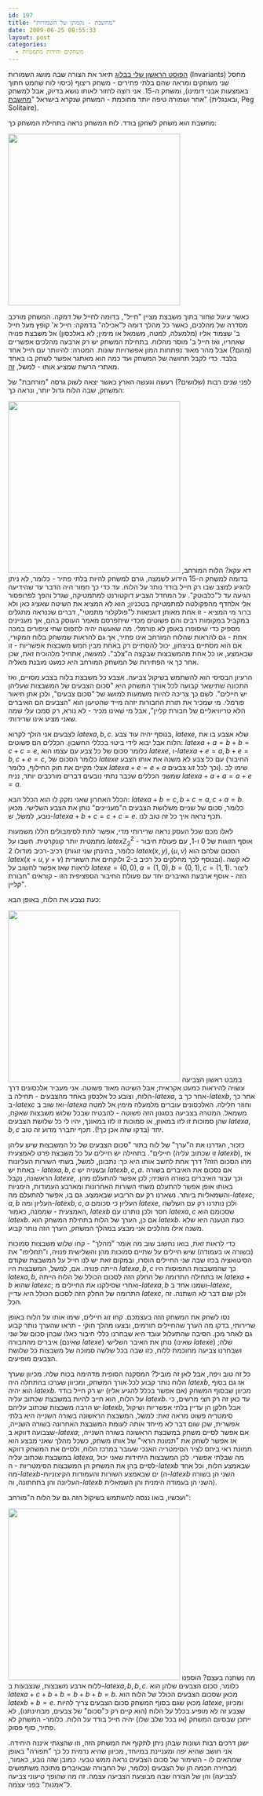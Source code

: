 ```yaml
---
id: 197
title: "מחשבת - נקמתן של השמורות"
date: 2009-06-25 08:55:33
layout: post
categories: 
  - משחקים וחידות מתמטיות
---
```

<a href="http://www.gadial.net/?p=14">הפוסט הראשון שלי בבלוג</a> תיאר את הצורה שבה מושג השמורות (Invariants) מחסל שני משחקים ומראה שהם בלתי פתירים - משחק ריצוף (כיסוי לוח שחמט חתוך באמצעות אבני דומינו), ומשחק ה-15. אני רוצה לחזור לאותו נושא בדיוק, אבל למשחק אחר ושמורה טיפה יותר מחוכמת - המשחק שנקרא בישראל "<a href="http://he.wikipedia.org/wiki/%D7%9E%D7%97%D7%A9%D7%91%D7%AA">מחשבת</a>" (ובאנגלית, Peg Solitaire).

מחשבת הוא משחק לשחקן בודד. לוח המשחק נראה בתחילת המשחק כך:

<a href="http://www.gadial.net/wp-content/uploads/2009/06/PegSolitaire1.png"><img class="alignnone size-full wp-image-1040" title="PegSolitaire1" src="http://www.gadial.net/wp-content/uploads/2009/06/PegSolitaire1.png" alt="" width="350" height="350" /></a>

כאשר עיגול שחור בתוך משבצת מציין "חייל", בדומה לחייל של דמקה. המשחק מורכב מסדרה של מהלכים, כאשר כל מהלך דומה ל"אכילה" בדמקה: חייל א' קופץ מעל חייל ב' שצמוד אליו (מלמעלה, למטה, משמאל או מימין; לא באלכסון) אל משבצת פנויה שאחריו, ואז חייל ב' מוסר מהלוח. בתחילת המשחק יש רק ארבעה מהלכים אפשריים (מהם?) אבל מהר מאוד נפתחות המון אפשרויות שונות. המטרה: להיוותר עם חייל אחד בלבד. כדי לקבל תחושה של המשחק ועד כמה הוא מאתגר אפשר לשחק בו באחד מאתרי הרשת שמציע אותו - למשל, <a href="http://alefefes.macam98.ac.il/games/game.asp?n=19">זה</a>.

לפני שנים רבות (שלושים?) רעשה וגעשה הארץ כאשר יצאה לשוק גרסה "מורחבת" של המשחק, שבה הלוח גדול יותר, ונראה כך:

<a href="http://www.gadial.net/wp-content/uploads/2009/06/PegSolitaire2.png"><img class="alignnone size-full wp-image-1041" title="PegSolitaire2" src="http://www.gadial.net/wp-content/uploads/2009/06/PegSolitaire2.png" alt="" width="350" height="350" /></a>
דא עקא? הלוח המורחב, בדומה למשחק ה-15 הידוע לשמצה, גורם למשחק להיות בלתי פתיר - כלומר, לא ניתן להגיע למצב שבו רק חייל בודד נותר על הלוח. עד כדי כך חמור היה הדבר עד שהידיעה הגיעה עד ל"כלבוטק". על המחדל הצביע דוקטורנט למתמטיקה, שגדל והפך לפרופסור אלי אלחדף מהפקולטה למתמטיקה בטכניון; הוא לא המציא את השיטה שאציג כאן ולא ברור מי המציא - זו אחת מאותן דוגמאות ל"פולקלור מתמטי", דברים שכנראה מתגלים במקביל במקומות רבים והם פשוטים מכדי שיתפרסם מאמר העוסק בהם, אך מעניינים מספיק כדי שיסופרו באופן לא פורמלי. מה שאעשה יהיה לתפוס שתי ציפורים במכה אחת - גם להראות שהלוח המורחב אינו פתיר, אך גם להראות שמשחק בלוח המקורי, אם הוא מסתיים בניצחון, יכול להסתיים רק באחת מבין חמש משבצות אפשריות - זו שבאמצע, או כל אחת מהמשבצות שבקצה ה"צלב". למעשה, אתחיל מלהוכיח זאת, שכן אחר כך אי הפתירות של המשחק המורחב היא כמעט מובנת מאליה.

הרעיון הבסיסי הוא להשתמש בשיקול צביעה. אצבע כל משבצת בלוח בצבע מסויים, ואז התכונה שתישאר קבועה לכל אורך המשחק היא "סכום הצבעים של המשבצות שעליהן יש חיילים". לשם כך צריכה להיות משמעות למושג של "סכום צבעים", ולכן אתן תיאור פורמלי. מי שמכיר את תורת החבורות יזהה מייד שהטיעון הוא "הצבעים הם האיברים הלא טריוויאליים של חבורת קליין", אבל מי שאינו מכיר - לא נורא, רק סמכו עלי שמה שאני מציע אינו שרירותי.

לצבעים אני הולך לקרוא $latex a,b,c$. בנוסף יהיה עוד צבע, $latex e$, שלא אצבע בו את הלוח אבל יבוא לידי ביטוי בכללי החשבון. הכללים הם פשוטים: $latex a+a=b+b=c+c=e$, כלומר סכום של כל צבע עם עצמו הוא $latex e$, ו-$latex a+e=a,b+e=b,c+e=c$, כלומר הסכום של $latex e$ עם כל צבע לא משנה את אותו הצבע (החיבור אצלי מקיים את חוק החילוף, כלומר $latex a+e=e+a$ וכך לכל זוג צבעים). שימו לב שמשני הכללים שכבר נתתי נובעים דברים מורכבים יותר, נניח $latex a+a+a=a+e=a$.

הכלל האחרון שאני נזקק לו הוא הכלל הבא: $latex a+b=c,b+c=a,c+a=b$. כלומר, סכום של שניים משלושת הצבעים ה"מעניינים" נותן את הצבע השלישי. מכאן נובע, למשל, ש-$latex a+b+c=c+c=e$. תכף נראה איך כל זה טוב לנו.

לאלו מכם שכל העסק נראה שרירותי מדי, אפשר לתת לסימבולים הללו משמעות מתמטית יותר קונקרטית. חשבו על $latex \mathbb{Z}_{2}^{2}$ - אוסף הזוגות של 0 ו-1, עם פעולת חיבור רכיב-רכיב מודולו 2 (כלומר, בהינתן שני זוגות $latex \left(x,y\right),\left(u,v\right)$ הסכום שלהם הוא $latex \left(x+u,y+v\right)$ ובנוסף לכך מחלקים כל רכיב ב-2 ולוקחים את השארית). לא קשה לראות שאז אפשר לחשוב על $latex e=\left(0,0\right),a=\left(1,0\right),b=\left(0,1\right),c=\left(1,1\right)$. ליצור הזה - אוסף ארבעת האיברים יחד עם פעולת החיבור הספציפית הזו - קוראים "חבורת קליין".

כעת נצבע את הלוח, באופן הבא:

<a href="http://www.gadial.net/wp-content/uploads/2009/06/PegSolitaire3.png"><img class="alignnone size-full wp-image-1043" title="PegSolitaire3" src="http://www.gadial.net/wp-content/uploads/2009/06/PegSolitaire3.png" alt="" width="350" height="350" /></a>
במבט ראשון הצביעה עשויה להיראות כמעט אקראית; אבל השיטה מאוד פשוטה. אני מעביר אלכסונים דרך הלוח, וצובע כל אלכסון באחד מהצבעים - תחילה ב-$latex a$, אחר כך ב-$latex b$, אחר כך ב-$latex c$ ואז שוב ב-$latex a$ וחוזר חלילה. האלכסונים עוברים מלמעלה מימין אל למטה משמאל. המטרה בצביעה בסגנון הזה פשוטה - להבטיח שבכל שלוש משבצות שאקח, שהן סמוכות זו לזו במאוזן, או סמוכות זו לזו במאונך, יהיו לי כל שלושת הצבעים $latex a,b,c$ יחד (בדקו שזה אכן כך!). תכף יתברר מדוע זה טוב.

כזכור, הגדרנו את ה"ערך" של לוח בתור "סכום הצבעים של כל המשבצות שיש עליהן חיילים". בתחילה יש חיילים על כל משבצת פרט לאמצעית (זו שכתוב עליה $latex b$), אז מהו הסכום הזה? דרך אחת לחשב אותו היא כך: נתבונן, למשל, בשתי השורות העליונות - באחת יש $latex a,b,c$ ובשניה יש $latex b,c,a$. אם נסכום את האיברים בשורה הראשונה, נקבל $latex e$, וכך עבור האיברים בשורה השניה; לכן אפשר להתעלם מהן. באותו אופן אפשר להתעלם משתי השורות האחרונות ומארבע העמודות, הימניות והשמאליות ביותר. נשארנו רק עם הריבוע שבאמצע. גם בו, אפשר להתעלם מה-$latex c,a,b$ העליון ומה-$latex b,c,a$ העליון כי סכומם $latex e$, ולכן נותרנו רק עם השלשה האמצעית - שממנה, כאמור, $latex b$ חסר ולכן נותרנו עם $latex a,c$ שסכומם הוא $latex b$. אם כן, הערך של הלוח בתחילת המשחק הוא $latex b$. כעת הטענה היא שלא משנה אילו מהלכים אני מבצע במהלך המשחק, הערך הזה נותר קבוע.

כדי לראות זאת, בואו נחשוב שוב מה אומר "מהלך" - קחו שלוש משבצות סמוכות (בשורה או בעמודה) שיש חיילים על שתיים סמוכות מהן והשלישית פנויה, ו"תחליפו" את הסיטואציה בכזו שבה שני החיילים הוסרו, ובמקום זאת יש לנו חייל על המשבצת שקודם הייתה פנויה. אם, למשל, המשבצות היו $latex a,b,c$ כך שהמשבצות התפוסות היו $latex a,b$, אז בתחילה התרומה של החלק הזה לסכום הכולל של הלוח הייתה $latex a+b$ שהוא $latex c$; ואחרי שסילקנו את החיילים מ-$latex a,b$ ושמנו אחד ב-$latex c$, התרומה של החלק הזה לסכום הכולל היא עדיין $latex c$, ולכן שום דבר לא השתנה. זה הכל.

נסו לשחק את המשחק הזה בעצמכם. קחו זוג חיילים, שימו אותו על הלוח באופן שרירותי, בדקו מה הערך שהחיילים תורמים, ובצעו מהלך חוקי - תראו שהערך נותר קבוע גם לאחר מכן. הסיבה שהתעלול עובד היא שבחרנו כללי חיבור כאלו שבהן סכום של שני איברים מהחבורה (שאינם $latex e$) נותן את האיבר השלישי (שאינו $latex e$) שלה; ושבחרנו צביעה מחוכמת ללוח, כזו שבה בכל שלשה סמוכה של משבצות כל שלושת הצבעים מופיעים.

כל זה טוב ויפה, אבל לאן זה מוביל? המסקנה הסופית מדהימה בכוח שלה. מכיוון שערך הלוח נותר קבוע לכל אורך המשחק, ומכיוון שערכו בהתחלה היה $latex b$, אז גם בסוף הוא יהיה $latex b$. מכיוון שבסוף המשחק (אם אפשר בכלל להגיע אליו) יש רק חייל בודד על הלוח, הוא חייב להיות במשבצת שכתוב עליה $latex b$. עד כאן זה רק חצי מרשים, כי יש הרבה משבצות שכתוב עליהם $latex b$, אבל חלקן הן עדיין בלתי אפשריות ושיקול סימטריה פשוט מראה זאת: למשל, המשבצת הראשונה בשורה השנייה היא בלתי אפשרית, שכן שום דבר לא מייחד אותה לעומת המשבצת האחרונה בשורה השנייה, שצבועה דווקא ב-$latex a$; אם אפשר לסיים משחק במשבצת הראשונה בשורה השנייה, אז אפשר לשחק את "תמונת הראי" של אותו משחק, כשכל מהלך שאני מבצע הוא תמונת ראי ביחס לציר הסימטריה האנכי שעובר במרכז הלוח, ולסיים את המשחק דווקא במשבצת שכתוב עליה $latex a$, מה שבלתי אפשרי. לכן המשבצות היחידות שאני יכול לסיים בהן את המשחק הן המשבצות הסימטריות - ה-$latex b$ שבאמצע הלוח, וכל אחד מה-$latex b$-ים שבאמצע השורות והעמודות הקיצוניות (ה-$latex b$ השני הן בשורה העליונה והן בתחתונה, וה-$latex b$ השני הן בעמודה הימנית והן השמאלית).

ועכשיו, בואו ננסה להשתמש בשיקול הזה גם על הלוח ה"מורחב":

<a href="http://www.gadial.net/wp-content/uploads/2009/06/PegSolitaire4.png"><img class="alignnone size-full wp-image-1044" title="PegSolitaire4" src="http://www.gadial.net/wp-content/uploads/2009/06/PegSolitaire4.png" alt="" width="350" height="350" /></a>
מה נשתנה בעצם? הוספנו ללוח ארבע משבצות, שנצבעות ב-$latex a,b,b,c$. כלומר, סכום הצבעים שלהן הוא $latex a+c+b+b=b+b+b=b$. מכאן שסכום הצבעים הכולל של הלוח הוא $latex b+b=e$. מכאן שגם בסוף המשחק סכום הצבעים צריך להיות $latex e$, ומכיוון שצבע זה לא מופיע בכלל על הלוח (הוא קיים רק כ"סכום" של צבעים, מבחינתנו), לא ייתכן שבסיום המשחק (או בכל שלב שלו) יהיה חייל בודד על הלוח. כלומר- המשחק לא פתיר, סוף פסוק.

ישנן דרכים רבות ושונות שבהן ניתן לתקוף את המשחק הזה, וזו שהצגתי איננה היחידה. אני חושב שהיא יפה ומעניינת במיוחד, מכיוון שהיא נדמית כל כך "תפורה" באופן שמתאים לו - השימור של סכום הצבעים נראה ממש טבעי. כמובן שזה נובע, כאמור, מבחירה חכמה הן של הצבעים (כלומר, של החבורה שבאיברים מתוכה משתמשים לצביעה) והן של הצורה שבה מבוצעת הצביעה עצמה. זה מה שהופך טיעוני צביעה ל"אמנות" בפני עצמה.
